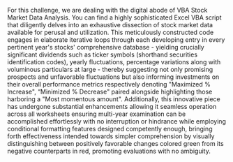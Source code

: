 For this challenge, we are dealing with the digital abode of VBA Stock Market Data Analysis. You can find a highly sophisticated Excel VBA script that diligently delves into an exhaustive dissection of stock market data available for perusal and utilization. This meticulously constructed code engages in elaborate iterative loops through each developing entry in every pertinent year's stocks' comprehensive database - yielding crucially significant dividends such as ticker symbols (shorthand securities identification codes), yearly fluctuations, percentage variations along with voluminous particulars at large - thereby suggesting not only promising prospects and unfavorable fluctuations but also informing investments on their overall performance metrics respectively denoting "Maximized % Increase", “Minimized % Decrease" paired alongside highlighting those harboring a "Most momentous amount". Additionally, this innovative piece has undergone substantial enhancements allowing it seamless operation across all worksheets ensuring multi-year examination can be accomplished effortlessly with no interruption or hindrance while employing conditional formatting features designed competently enough, bringing forth effectiveness intended towards simpler comprehension by visually distinguishing between positively favorable changes colored green from its negative counterparts in red, promoting evaluations with no ambiguity.
